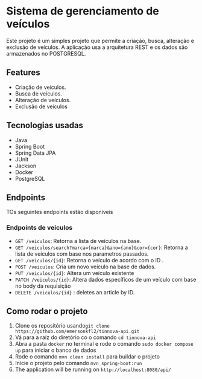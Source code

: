 # Sistema de gerenciamento de veículos
Este projeto é um simples projeto que permite a criação, busca, alteração e exclusão de veículos.
A aplicação usa a arquitetura REST e os dados são armazenados no POSTGRESQL.
## Features
- Criação de veículos.
- Busca de veículos.
- Alteração de veículos.
- Exclusão de veículos
## Tecnologias usadas
- Java
- Spring Boot
- Spring Data JPA
- JUnit
- Jackson
- Docker
- PostgreSQL
## Endpoints
TOs seguintes endpoints estão disponíveis
### Endpoints de veículos
- `GET /veiculos`: Retorna a lista de veículos na base.
- `GET /veiculos/search?marca={marca}&ano={ano}&cor={cor}`: Retorna a lista de veículos com base nos parametros passados.
- `GET /veiculos/{id}`: Retorna o veículo de acordo com o ID .
- `POST /veiculos`: Cria um novo veículo na base de dados.
- `PUT /veiculos/{id}`: Altera um veículo existente
- `PATCH /veiculos/{id}`: Altera dados específicos de um veículo com base no body da requisição
- `DELETE /veiculos/{id}` : deletes an article by ID.

## Como rodar o projeto
1. Clone os repositório usando`git clone https://github.com/emersonkfl2/tinnova-api.git`
2. Vá para a raíz do diretório co o comando `cd tinnova-api`
2. Abra a pasta `docker` no terminal e rode o comando `sudo docker compose up` para iniciar o banco de dados
3. Rode o comando `mvn clean install` para buildar o projeto
4. Inicie o projeto pelo comando `mvn spring-boot:run`
5. The application will be running on `http://localhost:8080/api/`
